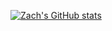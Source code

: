 [![Zach's GitHub stats](https://github-readme-stats.vercel.app/api?username=zachstence)](https://github.com/zachstence/github-readme-stats)

